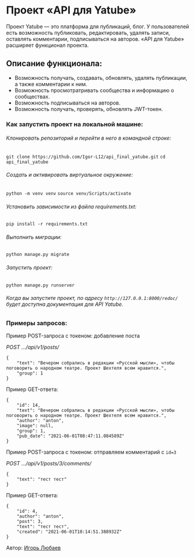 # Проект «API для Yatube»
Проект Yatube — это платформа для публикаций, блог. У пользователей есть возможность публиковать, редактировать, удалять записи, оставлять комментарии, подписываться на авторов. «API для Yatube» расширяет функционал проекта.

## Описание функционала:

* Возможность получать, создавать, обновлять, удалять публикации, а также комментарии к ним.
* Возможность просмотратривать сообщества и информацию о сообществах.
* Возможность подписываться на авторов.
* Возможность получать, проверять, обновлять JWT-токен.

### Как запустить проект на локальной машине:
###### Клонировать репозиторий и перейти в него в командной строке:
`git clone https://github.com/Igor-L12/api_final_yatube.git`
`cd api_final_yatube`
###### Создать и активировать виртуальное окружение:
`python -m venv venv`
`source venv/Scripts/activate`
###### Установить зависимости из файла requirements.txt:
`pip install -r requirements.txt`
###### Выполнить миграции:
`python manage.py migrate`
###### Запустить проект:
`python manage.py runserver`
###### Когда вы запустите проект, по адресу `http://127.0.0.1:8000/redoc/` будет доступна документация для API Yatube.

### Примеры запросов:
Пример POST-запроса с токеном: добавление поста

*POST .../api/v1/posts/*
```
{
    "text": "Вечером собрались в редакции «Русской мысли», чтобы поговорить о народном театре. Проект Шехтеля всем нравится.",
    "group": 1
}
```
Пример GET-ответа:
```
{
    "id": 14,
    "text": "Вечером собрались в редакции «Русской мысли», чтобы поговорить о народном театре. Проект Шехтеля всем нравится.",
    "author": "anton",
    "image": null,
    "group": 1,
    "pub_date": "2021-06-01T08:47:11.084589Z"
}
```

Пример POST-запроса с токеном: отправляем комментарий с `id=3`

*POST .../api/v1/posts/3/comments/*
```
{
    "text": "тест тест"
}
```
Пример GET-ответа:
```
{
    "id": 4,
    "author": "anton",
    "post": 3,
    "text": "тест тест",
    "created": "2021-06-01T10:14:51.388932Z"
} 
```
Автор: [Игорь Любаев](https://github.com/Igor-L12)
